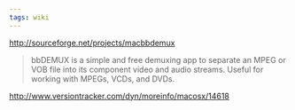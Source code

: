 ```yaml
---
tags: wiki
---
```


<http://sourceforge.net/projects/macbbdemux>

> bbDEMUX is a simple and free demuxing app to separate an MPEG or VOB file into its component video and audio streams. Useful for working with MPEGs, VCDs, and DVDs.

<http://www.versiontracker.com/dyn/moreinfo/macosx/14618>
